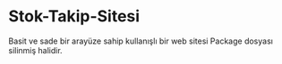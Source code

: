 # Stok-Takip-Sitesi
Basit ve sade bir arayüze sahip kullanışlı bir web sitesi
Package dosyası silinmiş halidir.

